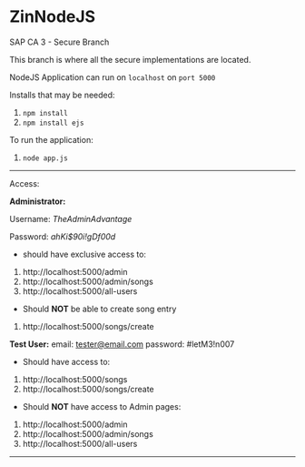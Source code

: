 # ZinNodeJS
SAP CA 3 - Secure Branch 

This branch is where all the secure implementations are located. 

NodeJS Application can run on `localhost` on `port 5000`

Installs that may be needed: 

1. `npm install`
2. `npm install ejs`

To run the application:

1. `node app.js`

*** 

Access: 

**Administrator:**

Username: _TheAdminAdvantage_

Password: _ahKi$90i!gDf00d_
- should have exclusive access to: 

1.  http://localhost:5000/admin 
2.  http://localhost:5000/admin/songs
3.  http://localhost:5000/all-users 
- Should **NOT** be able to create song entry

1.  http://localhost:5000/songs/create 


**Test User:**
email: tester@email.com
password: #letM3!n007
- Should have access to:

1.  http://localhost:5000/songs
2.  http://localhost:5000/songs/create  
- Should **NOT** have access to Admin pages:

1.  http://localhost:5000/admin 
2.  http://localhost:5000/admin/songs
3.  http://localhost:5000/all-users 

***